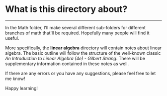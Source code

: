 # What is this directory about?
---

In the Math folder, I'll make several different sub-folders for different branches of math that'll be required. Hopefully many people will find it useful.

More specifically, the **linear algebra** directory will contain notes about linear algebra.
The basic outline will follow the structure of the well-known classic *An Introduction to Linear Algebra (4e) - Gilbert Strang*.
There will be supplementary information contained in these notes as well.

If there are any errors or you have any suggestions, please feel free to let me know!

Happy learning!
